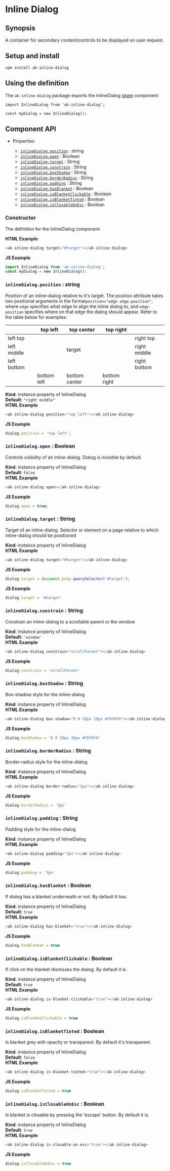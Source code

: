 # Inline Dialog

## Synopsis

A container for secondary content/controls to be displayed on user request.

## Setup and install

```
npm install ak-inline-dialog
```

## Using the definition

The `ak-inline-dialog` package exports the InlineDialog [skate](https://github.com/skatejs/skatejs) component:

```
import InlineDialog from 'ak-inline-dialog';

const myDialog = new InlineDialog();
```
## Component API

* Properties

    *  [`inlineDialog.position`](#InlineDialog+position) : string
    *  [`inlineDialog.open`](#InlineDialog+open) : Boolean
    *  [`inlineDialog.target`](#InlineDialog+target) : String
    *  [`inlineDialog.constrain`](#InlineDialog+constrain) : String
    *  [`inlineDialog.boxShadow`](#InlineDialog+boxShadow) : String
    *  [`inlineDialog.borderRadius`](#InlineDialog+borderRadius) : String
    *  [`inlineDialog.padding`](#InlineDialog+padding) : String
    *  [`inlineDialog.hasBlanket`](#InlineDialog+hasBlanket) : Boolean
    *  [`inlineDialog.isBlanketClickable`](#InlineDialog+isBlanketClickable) : Boolean
    *  [`inlineDialog.isBlanketTinted`](#InlineDialog+isBlanketTinted) : Boolean
    *  [`inlineDialog.isClosableOnEsc`](#InlineDialog+isClosableOnEsc) : Boolean

### Constructor
The definition for the InlineDialog component.

**HTML Example**
```js
<ak-inline-dialog target="#target"></ak-inline-dialog>
```
**JS Example**
```js
import InlineDialog from 'ak-inline-dialog';
const myDialog = new InlineDialog();
```
### `inlineDialog.position` : string
Position of an inline-dialog relative to it's target.
The position attribute takes two positional arguments in the format`position="edge edge-position"`,
where `edge` specifies what edge to align the inline dialog to, and `edge-position` specifies where on that edge the dialog should appear.
Refer to the table below for examples:

|             | top left    | top center    | top right    |              |
|-------------|-------------|---------------|--------------|--------------|
| left top    |             |               |              | right top    |
| left middle |             |    target     |              | right middle |
| left bottom |             |               |              | right bottom |
|             | bottom left | bottom center | bottom right |              |

**Kind**: instance property of InlineDialog  
**Default**: `"right middle"`  
**HTML Example**
```js
<ak-inline-dialog position="top left"></ak-inline-dialog>
```
**JS Example**
```js
dialog.position = 'top left';
```
### `inlineDialog.open` : Boolean
Controls visibility of an inline-dialog. Dialog is invisible by default.

**Kind**: instance property of InlineDialog  
**Default**: `false`  
**HTML Example**
```js
<ak-inline-dialog open></ak-inline-dialog>
```
**JS Example**
```js
dialog.open = true;
```
### `inlineDialog.target` : String
Target of an inline-dialog.
Selector or element on a page relative to which inline-dialog should be positioned

**Kind**: instance property of InlineDialog  
**HTML Example**
```js
<ak-inline-dialog target="#target"></ak-inline-dialog>
```
**JS Example**
```js
dialog.target = document.body.querySelector('#target');
```
**JS Example**
```js
dialog.target = '#target'
```
### `inlineDialog.constrain` : String
Constrain an inline-dialog to a scrollable parent or the window

**Kind**: instance property of InlineDialog  
**Default**: `'window'`  
**HTML Example**
```js
<ak-inline-dialog constrain="scrollParent"></ak-inline-dialog>
```
**JS Example**
```js
dialog.constrain = 'scrollParent'
```
### `inlineDialog.boxShadow` : String
Box-shadow style for the inline-dialog

**Kind**: instance property of InlineDialog  
**HTML Example**
```js
<ak-inline-dialog box-shadow="0 0 10px 10px #f0f0f0"></ak-inline-dialog>
```
**JS Example**
```js
dialog.boxShadow = '0 0 10px 10px #f0f0f0'
```
### `inlineDialog.borderRadius` : String
Border-radius style for the inline-dialog

**Kind**: instance property of InlineDialog  
**HTML Example**
```js
<ak-inline-dialog border-radius="3px"></ak-inline-dialog>
```
**JS Example**
```js
dialog.borderRadius = '3px'
```
### `inlineDialog.padding` : String
Padding style for the inline-dialog

**Kind**: instance property of InlineDialog  
**HTML Example**
```js
<ak-inline-dialog padding="3px"></ak-inline-dialog>
```
**JS Example**
```js
dialog.padding = '3px'
```
### `inlineDialog.hasBlanket` : Boolean
If dialog has a blanket underneath or not. By default it has.

**Kind**: instance property of InlineDialog  
**Default**: `true`  
**HTML Example**
```js
<ak-inline-dialog has-blanket="true"></ak-inline-dialog>
```
**JS Example**
```js
dialog.hasBlanket = true
```
### `inlineDialog.isBlanketClickable` : Boolean
If click on the blanket dismisses the dialog. By default it is.

**Kind**: instance property of InlineDialog  
**Default**: `true`  
**HTML Example**
```js
<ak-inline-dialog is-blanket-clickable="true"></ak-inline-dialog>
```
**JS Example**
```js
dialog.isBlanketClickable = true
```
### `inlineDialog.isBlanketTinted` : Boolean
Is blanket grey with opacity or transparent. By default it's transparent.

**Kind**: instance property of InlineDialog  
**Default**: `false`  
**HTML Example**
```js
<ak-inline-dialog is-blanket-tinted="true"></ak-inline-dialog>
```
**JS Example**
```js
dialog.isBlanketTinted = true
```
### `inlineDialog.isClosableOnEsc` : Boolean
Is blanket is closable by pressing the 'escape' button. By default it is.

**Kind**: instance property of InlineDialog  
**Default**: `true`  
**HTML Example**
```js
<ak-inline-dialog is-closable-on-esc="true"></ak-inline-dialog>
```
**JS Example**
```js
dialog.isClosableOnEsc = true
```
